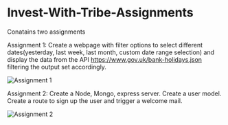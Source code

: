 # Invest-With-Tribe-Assignments
Conatains two assignments

Assignment 1: Create a webpage with filter options to select different dates(yesterday, last week, last month, custom date range selection) and display the data from the API https://www.gov.uk/bank-holidays.json filtering the output set accordingly.

![Assignment 1](https://user-images.githubusercontent.com/43849079/146213788-ce089912-de1d-42b3-9e84-0935e1b20584.png)


Assignment 2: Create a Node, Mongo, express server. Create a user model. Create a route to sign up the user and trigger a welcome mail.


![Assignment 2](https://user-images.githubusercontent.com/43849079/146213839-cc6eeb52-83e5-45b1-bc01-89cbad82f03c.png)
